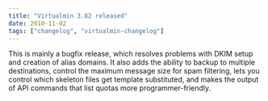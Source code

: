```yaml
---
title: "Virtualmin 3.82 released"
date: 2010-11-02
tags: ["changelog", "virtualmin-changelog"]
---
```


This is mainly a bugfix release, which resolves problems with DKIM setup and creation of alias domains. It also adds the ability to backup to multiple destinations, control the maximum message size for spam filtering, lets you control which skeleton files get template substituted, and makes the output of API commands that list quotas more programmer-friendly.
